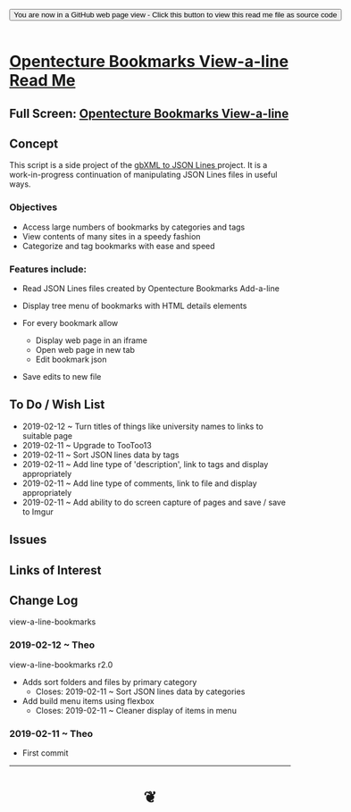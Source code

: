 
<span style=display:none; >[You are now in a GitHub source code view - click this link to view Read Me file as a web page]( https://opentecture.github.io/mindmapping/#sandbox/opentecture-bookmarks/view-a-line-bookmarks/README.md "View file as a web page." ) </span>

<div><input type=button class = 'btn btn-secondary btn-sm' onclick="window.location.href='https://github.com/opentecture/mindmapping/tree/master/sandbox/opentecture-bookmarks/view-a-line-bookmarks'";
value='You are now in a GitHub web page view - Click this button to view this read me file as source code' ></div>

<br>

# [Opentecture Bookmarks View-a-line Read Me]( #sandbox/opentecture-bookmarks/view-a-line-bookmarks/README.md )

<!--
<iframe src=https://opentecture.github.io/mindmapping/sandbox/opentecture-bookmarks/view-a-line/sandbox/opentecture-bookmarks/view-a-line=-bookmarks/ width=100% height=500px >Iframes are not viewable in GitHub source code views</iframe>
_sandbox/opentecture-bookmarks/view-a-line.html_
-->

## Full Screen: [Opentecture Bookmarks View-a-line]( https://opentecture.github.io/mindmapping/sandbox/opentecture-bookmarks/view-a-line-bookmarks/index.html )


## Concept

This script is a side project of the <a href="https://www.ladybug.tools/spider/#sandbox/gbxml-to-json-lines/" target="_blank">gbXML to JSON Lines </a> project.
It is a work-in-progress continuation of manipulating JSON Lines files in useful ways.


### Objectives
* Access large numbers of bookmarks by categories and tags
* View contents of many sites in a speedy fashion
* Categorize and tag bookmarks with ease and speed

### Features include:

* Read JSON Lines files created by Opentecture Bookmarks Add-a-line
* Display tree menu of bookmarks with HTML details elements
* For every bookmark allow
	* Display web page in an iframe
	* Open web page in new tab
	* Edit bookmark json

* Save edits to new file


## To Do / Wish List

* 2019-02-12 ~ Turn titles of things like university names to links to suitable page
* 2019-02-11 ~ Upgrade to TooToo13
* 2019-02-11 ~ Sort JSON lines data by tags
* 2019-02-11 ~ Add line type of 'description', link to tags and display appropriately
* 2019-02-11 ~ Add line type of comments, link to file and display appropriately
* 2019-02-11 ~ Add ability to do screen capture of pages and save / save to Imgur



## Issues



## Links of Interest


## Change Log

view-a-line-bookmarks

### 2019-02-12 ~ Theo

view-a-line-bookmarks r2.0

* Adds sort folders and files by primary category
	* Closes: 2019-02-11 ~ Sort JSON lines data by categories
* Add build menu items using flexbox
	* Closes: 2019-02-11 ~ Cleaner display of items in menu


### 2019-02-11 ~ Theo

* First commit


***

# <center title="hello!" ><a href=javascript:window.scrollTo(0,0); style=text-decoration:none; > ❦ </a></center>
